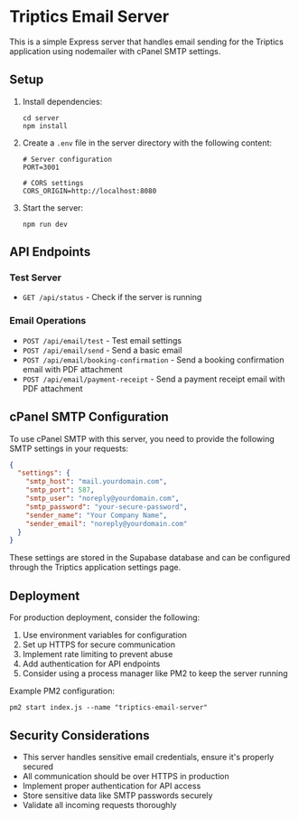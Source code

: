 # Triptics Email Server

This is a simple Express server that handles email sending for the Triptics application using nodemailer with cPanel SMTP settings.

## Setup

1. Install dependencies:
   ```
   cd server
   npm install
   ```

2. Create a `.env` file in the server directory with the following content:
   ```
   # Server configuration
   PORT=3001

   # CORS settings
   CORS_ORIGIN=http://localhost:8080
   ```

3. Start the server:
   ```
   npm run dev
   ```

## API Endpoints

### Test Server
- `GET /api/status` - Check if the server is running

### Email Operations
- `POST /api/email/test` - Test email settings
- `POST /api/email/send` - Send a basic email
- `POST /api/email/booking-confirmation` - Send a booking confirmation email with PDF attachment
- `POST /api/email/payment-receipt` - Send a payment receipt email with PDF attachment

## cPanel SMTP Configuration

To use cPanel SMTP with this server, you need to provide the following SMTP settings in your requests:

```json
{
  "settings": {
    "smtp_host": "mail.yourdomain.com",
    "smtp_port": 587,
    "smtp_user": "noreply@yourdomain.com",
    "smtp_password": "your-secure-password",
    "sender_name": "Your Company Name",
    "sender_email": "noreply@yourdomain.com"
  }
}
```

These settings are stored in the Supabase database and can be configured through the Triptics application settings page.

## Deployment

For production deployment, consider the following:

1. Use environment variables for configuration
2. Set up HTTPS for secure communication
3. Implement rate limiting to prevent abuse
4. Add authentication for API endpoints
5. Consider using a process manager like PM2 to keep the server running

Example PM2 configuration:
```
pm2 start index.js --name "triptics-email-server"
```

## Security Considerations

- This server handles sensitive email credentials, ensure it's properly secured
- All communication should be over HTTPS in production
- Implement proper authentication for API access
- Store sensitive data like SMTP passwords securely
- Validate all incoming requests thoroughly 